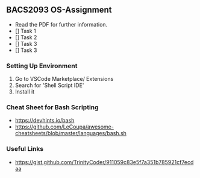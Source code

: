 ## BACS2093 OS-Assignment

- Read the PDF for further information.
- [] Task 1
- [] Task 2
- [] Task 3
- [] Task 3

### Setting Up Environment

1. Go to VSCode Marketplace/ Extensions
2. Search for 'Shell Script IDE'
3. Install it

### Cheat Sheet for Bash Scripting

- https://devhints.io/bash
- https://github.com/LeCoupa/awesome-cheatsheets/blob/master/languages/bash.sh

### Useful Links

- https://gist.github.com/TrinityCoder/911059c83e5f7a351b785921cf7ecdaa
